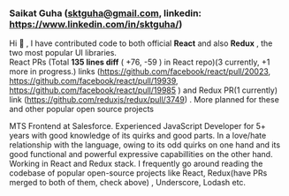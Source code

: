 ### Saikat Guha (sktguha@gmail.com, linkedin: https://www.linkedin.com/in/sktguha/)

Hi 👋 , I have contributed code to both official **React** and also **Redux** , the two most popular UI libraries. <br/>React PRs (Total **135 lines diff** ( +76, -59 ) in React repo)(3 currently, +1 more in progress.) links (https://github.com/facebook/react/pull/20023, https://github.com/facebook/react/pull/19939, https://github.com/facebook/react/pull/19985 ) and Redux PR(1 currently) link (https://github.com/reduxjs/redux/pull/3749) . More planned for these and other popular open source projects

MTS Frontend at Salesforce. Experienced JavaScript Developer for 5+ years with good knowledge of its quirks and good parts. In a love/hate relationship with the language, owing to its odd quirks on one hand and its good functional and powerful expressive capabillities on the other hand. Working in React and Redux stack. I frequently go around reading the codebase of popular open-source projects like React, Redux(have PRs merged to both of them, check above) , Underscore, Lodash etc. 
<!--
**sktguha/sktguha** is a ✨ _special_ ✨ repository because its `README.md` (this file) appears on your GitHub profile.

Here are some ideas to get you started:

- 🔭 I’m currently working on ...
- 🌱 I’m currently learning ...
- 👯 I’m looking to collaborate on ...
- 🤔 I’m looking for help with ...
- 💬 Ask me about ...
- 📫 How to reach me: ...
- 😄 Pronouns: ...
- ⚡ Fun fact: ...
-->
